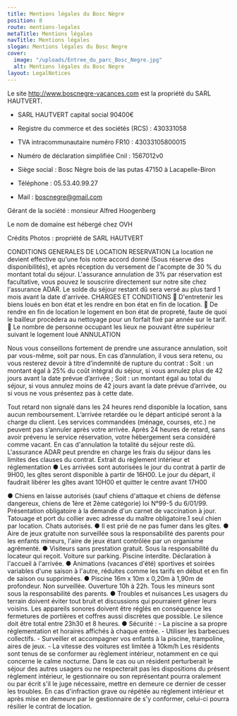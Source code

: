 ```yaml
---
title: Mentions légales du Bosc Nègre
position: 8
route: mentions-legales
metaTitle: Mentions légales
navTitle: Mentions légales
slogan: Mentions légales du Bosc Negre
cover:
  image: "/uploads/Entree_du_parc_Bosc_Negre.jpg"
  alt: Mentions légales du Bosc Negre
layout: LegalNotices
---
```


Le site http://www.boscnegre-vacances.com est la propriété du SARL HAUTVERT.

* SARL HAUTVERT capital social 90400€

* Registre du commerce et des sociétés (RCS) : 430331058 

* TVA intracommunautaire numéro FR10 : 43033105800015

* Numéro de déclaration simplifiée Cnil : 1567012v0

* Siège social : Bosc Nègre bois de las putas 47150 à Lacapelle-Biron

* Téléphone : 05.53.40.99.27

* Mail : boscnegre@gmail.com

Gérant de la société : monsieur Alfred Hoogenberg

Le nom de domaine est hébergé chez OVH

Crédits Photos : propriété de SARL HAUTVERT


CONDITIONS GENERALES DE LOCATION RESERVATION
La location ne devient effective qu'une fois notre accord donné (Sous réserve des disponibilités), et après réception du versement de l'acompte de 30 % du montant total du séjour. L'assurance annulation de 3% par réservation est facultative, vous pouvez le souscrire directement sur notre site chez l'assurance ADAR. Le solde du séjour restant dû sera versé au plus tard 1 mois avant la date d'arrivée.
CHARGES ET CONDITIONS
 D'entretenir les biens loués en bon état et les rendre en bon état en fin de location.
 De rendre en fin de location le logement en bon état de propreté, faute de quoi le bailleur procèdera au nettoyage pour un forfait fixé par année sur le tarif.
 Le nombre de personne occupant les lieux ne pouvant être supérieur suivant le logement loué
ANNULATION

Nous vous conseillons fortement de prendre une assurance annulation, soit par vous-même, soit par nous.
En cas d’annulation, il vous sera retenu, ou vous resterez devoir à titre d’indemnité de rupture du contrat :
Soit : un montant égal à 25% du coût intégral du séjour, si vous annulez plus de 42 jours avant la date prévue d’arrivée ;
Soit : un montant égal au total du séjour, si vous annulez moins de 42 jours avant la date prévue d’arrivée, ou si vous ne vous présentez pas à cette date.

Tout retard non signalé dans les 24 heures rend disponible la location, sans aucun remboursement. L’arrivée retardée ou le départ anticipé seront à la charge du client. Les services commandées (ménage, courses, etc.) ne peuvent pas s’annuler après votre arrivée.
Après 24 heures de retard, sans avoir prévenu le service réservation, votre hébergement sera considéré comme vacant.
En cas d'annulation la totalité du séjour reste dû. L'assurance ADAR peut prendre en charge les frais du séjour dans les limites des clauses du contrat.
Extrait du règlement intérieur et réglementation
●  Les arrivées sont autorisées le jour du contrat à partir de 9H00, les gîtes seront disponible à partir de 16H00.
   Le jour du départ, il faudrait libérer les gîtes avant 10H00 et quitter le centre avant 17H00

● Chiens en laisse autorisés (sauf chiens d'attaque et chiens de défense dangereux, chiens de 1ère et 2ème catégorie) loi N°99-5 du 6/01/99. Présentation obligatoire à la demande d'un carnet de vaccination à jour. Tatouage
et port du collier avec adresse du maître obligatoire.1 seul chien par location. Chats autorisés.
● Il est prié de ne pas fumer dans les gîtes.
● Aire de jeux gratuite non surveillée sous la responsabilité des parents pour les enfants mineurs, l'aire de jeux étant contrôlée par un organisme agrémenté.
● Visiteurs sans prestation gratuit. Sous la responsabilité du locateur qui reçoit. Voiture sur parking. Piscine interdite. Déclaration à l'accueil à l'arrivée.
● Animations (vacances d'été) sportives et soirées variables d'une saison à l'autre, réduites comme les tarifs en début et en fin de saison ou supprimées.
● Piscine 16m x 10m x 0,20m à 1,90m de profondeur. Non surveillée. Ouverture 10h à 22h. Tous les mineurs sont sous la responsabilité des parents.
● Troubles et nuisances
Les usagers du terrain doivent éviter tout bruit et discussions qui pourraient gêner leurs voisins.
Les appareils sonores doivent être réglés en conséquence les fermetures de portières et coffres aussi discrètes que possible. Le silence doit être total entre 23h30 et 8 heures.
● Sécurité : - La piscine a sa propre réglementation et horaires affichés à chaque entrée. - Utiliser les barbecues collectifs. - Surveiller et accompagner vos enfants à la piscine, trampoline, aires de jeux. - La vitesse des voitures est limitée à 10km/h
Les résidents sont tenus de se conformer au règlement intérieur, notamment en ce qui concerne le calme nocturne. Dans le cas ou un résident perturberait le séjour des autres usagers ou ne respecterait pas les dispositions du présent règlement intérieur, le gestionnaire ou son représentant pourra oralement ou par écrit s'il le juge nécessaire, mettre en demeure ce dernier de cesser les troubles. En cas d'infraction grave ou répétée au règlement intérieur et après mise en demeure par le gestionnaire de s'y conformer, celui-ci pourra résilier le contrat de location.